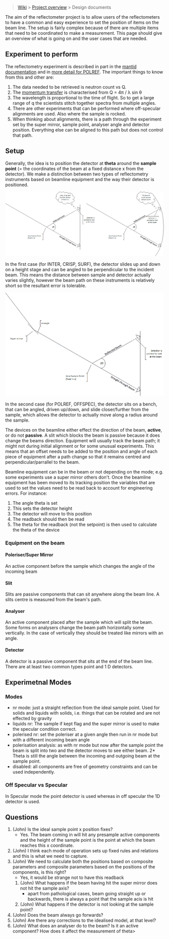 > [Wiki](Home) > [Project overview](Project-Overview) > Design documents

The aim of the reflectometer project is to allow users of the reflectometers to have a common and easy experience to set the position of items on the beam line. The setup is fairly complex because of there are multiple items that need to be coordinated to make a measurement. This page should give an overview of what is going on and the user cases that are needed.

## Experiment to perform

The reflectometry experiment is described in part in the [mantid documentation](http://docs.mantidproject.org/v3.12.0/techniques/ISIS_Reflectometry.html) and in [more detail for POLREF](https://github.com/ISISComputingGroup/IBEX/wiki/Reflectometry-at-Isis). The important things to know from this and other are:

1. The data needed to be retrieved is neutron count vs Q.
1. The [momentum transfer](https://en.wikipedia.org/wiki/Momentum_transfer) is characterised from Q = 4π / λ sin θ 
1. The wavelength is proportional to the time of flight. So to get a large range of q the scientists stitch together spectra from multiple angles.
1. There are other experiments that can be performed where off-specular alignments are used. Also where the sample is rocked.
1. When thinking about alignments, there is a path through the experiment set by the super mirror, sample point, analyser angle and detector position. Everything else can be aligned to this path but does not control that path. 

## Setup

Generally, the idea is to position the detector at **theta** around the **sample point** (= the coordinates of the beam at a fixed distance x from the detector). We make a distinction between two types of reflectometry instruments based on beamline equipment and the way their detector is positioned.

![TS1 and TS2 nr mode](reflectometers/TS1_and_TS2_nr_mode.png)

In the first case (for INTER, CRISP, SURF), the detector slides up and down on a height stage and can be angled to be perpendicular to the incident beam. This means the distance between sample and detector actually varies slightly, however the beam path on these instruments is relatively short so the resultant error is tolerable.

![Polerisation mode](reflectometers/polerised_mode.png)

In the second case (for POLREF, OFFSPEC), the detector sits on a bench, that can be angled, driven up/down, and slide closer/further from the sample, which allows the detector to actually move along a radius around the sample.

The devices on the beamline either effect the direction of the beam, **active**, or do not **passive**. A slit which blocks the beam is passive because it does change the beams direction. Equipment will usually track the beam path; it might not during initial alignment or for some unusual experiments. This means that an offset needs to be added to the position and angle of each piece of equipment after a path change so that it remains centred and perpendicular/parrallel to the beam. 

Beamline equipment can be in the beam or not depending on the mode; e.g. some experiments use a super mirror others don't. Once the beamline equipment has been moved to its tracking position the variables that are used to set the values need to be read back to account for engineering errors. For instance:

1. The angle theta is set
1. This sets the detector height
1. The detector will move to this position
1. The readback should then be read
1. The theta for the readback (not the setpoint) is then used to calculate the theta of the device

### Equipment on the beam

#### Poleriser/Super Mirror

An active component before the sample which changes the angle of the incoming beam

#### Slit

Slits are passive components that can sit anywhere along the beam line. A slits centre is measured from the beam's path.

#### Analyser

An active component placed after the sample which will split the beam. Some forms on analysers change the beam path horizontally some vertically. In the case of vertically they should be treated like mirrors with an angle.

#### Detector

A detector is a passive component that sits at the end of the beam line. There are at least two common types point and 1 D detectors.

## Experimetnal Modes

### Modes

- nr mode: just a straight reflection from the ideal sample point. Used for solids and liquids with solids, i.e. things that can be rotated and are not effected by gravity
- liquids nr: The sample if kept flag and the super mirror is used to make the specular condition correct.
- polerised nr: set the poleriser at a given angle then run in nr mode but with a different incoming beam angle
- polerisation analysis: as with nr mode but now after the sample point the beam is split into two and the detector moves to see either beam. 2* Theta is still the angle between the incoming and outgoing beam at the sample point.
- disabled: all components are free of geometry constraints and can be used independently.

### Off Specular vs Specular

In Specular mode the point detector is used whereas in off specular the 1D detector is used.



## Questions

1. (John) Is the ideal sample point x position fixes?
    - Yes. The beam coming in will hit any presample active components and the height of the sample point is the point at which the beam reaches this x coordinate.
1. (John) I think each mode of operation sets up fixed rules and relations and this is what we need to capture.
1. (John) We need to calculate both the positions based on composite parameters and composite parameters based on the positions of the components, is this right?
    - Yes, it would be strange not to have this readback
    1. (John) What happens if the beam having hit the super mirror does not hit the sample axis?
        - apart from pathological cases, beam going straight up or backwards, there is always a point that the sample acis is hit
    1. (John) What happens if the detector is not looking at the sample point?
1. (John) Does the beam always go forwards? 
1. (John) Are there any corrections to the idealised model, at that level?
1. (John) What does an analyser do to the beam? Is it an active component? How does it affect the measurement of theta>

